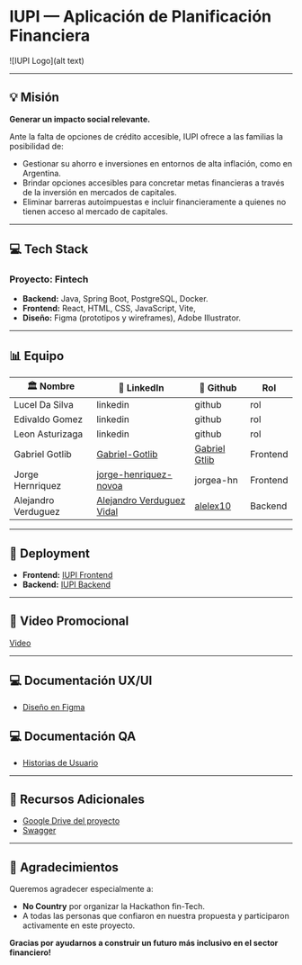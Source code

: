<!-- # h4-09-fintech
Iupi app

## Presencia (Integrantes)

- [X] Lucel Da Silva
- [X] Gabriel Gotlib
- [X] Catriel Escobar
- [X] Benjamin Moreno
- [X] Jorge Henriquez -->

# IUPI — Aplicación de Planificación Financiera

![IUPI Logo](alt text)

---

## 💡 Misión

**Generar un impacto social relevante.**

Ante la falta de opciones de crédito accesible, IUPI ofrece a las familias la posibilidad de:
- Gestionar su ahorro e inversiones en entornos de alta inflación, como en Argentina.
- Brindar opciones accesibles para concretar metas financieras a través de la inversión en mercados de capitales.
- Eliminar barreras autoimpuestas e incluir financieramente a quienes no tienen acceso al mercado de capitales.

---

## 💻 Tech Stack

### **Proyecto:** Fintech
- **Backend:** Java, Spring Boot, PostgreSQL, Docker.
- **Frontend:** React, HTML, CSS, JavaScript, Vite,
- **Diseño:** Figma (prototipos y wireframes), Adobe Illustrator.

---

## 📊 Equipo

| 🏛️ **Nombre**             | 📧 **LinkedIn**                          | 🎨 **Github**      | **Rol**        |
|--------------------|-------------------------------------|-------------------|----------------|
| Lucel Da Silva     | linkedin | github    | rol     |
| Edivaldo Gomez   | linkedin  |   github    | rol       |
| Leon Asturizaga    | linkedin | github  | rol       |
| Gabriel Gotlib    | [Gabriel-Gotlib](https://www.linkedin.com/in/gabriel-gotlib-5855197b/) | [Gabriel Gtlib](https://github.com/Gagotlib)  | Frontend       |
| Jorge Hernriquez       | [jorge-henriquez-novoa](https://linkedin.com/in/jorge-henriquez-novoa/) | jorgea-hn       | Frontend        |
| Alejandro Verduguez       | [Alejandro Verduguez Vidal](https://www.linkedin.com/in/alejandro-verduguez/) | [alelex10](https://github.com/alelex10)       | Backend        |

---

## 💽 Deployment
- **Frontend:** [IUPI Frontend](https://iupi-sample.vercel.app/)
- **Backend:** [IUPI Backend](https://h4-09-fintech-production.up.railway.app)

---

## 🎥 Video Promocional
[Video](#)

---

## 💻 Documentación UX/UI
- [Diseño en Figma](https://www.figma.com/design/1uk1gWP09hM54AQpTIgxi9/App-mobile---Design-IUPI-(Wireframes)?node-id=3-57&p=f&t=xogqHTZcbGPKMBOC-0)

## 💻 Documentación QA
- [Historias de Usuario](#)

---

## 🔌 Recursos Adicionales
- [Google Drive del proyecto](#)
- [Swagger](https://h4-09-fintech-production.up.railway.app/swagger-ui/index.html)

---

## 💪 Agradecimientos
Queremos agradecer especialmente a:

- **No Country** por organizar la Hackathon fin-Tech.
- A todas las personas que confiaron en nuestra propuesta y participaron activamente en este proyecto.

**Gracias por ayudarnos a construir un futuro más inclusivo en el sector financiero!**

